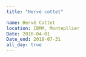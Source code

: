 ```yaml
---
title: "Hervé cottet"

name: Hervé Cottet
location: IBMM, Montepllier
Date: 2016-04-01
Date_end: 2018-07-31
all_day: true
---
```

